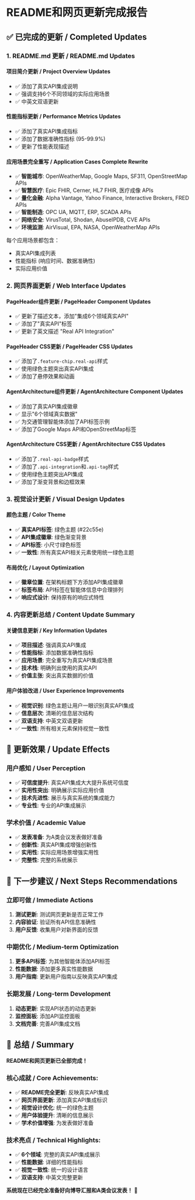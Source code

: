 # README和网页更新完成报告

## ✅ 已完成的更新 / Completed Updates

### 1. README.md 更新 / README.md Updates

#### 项目简介更新 / Project Overview Updates
- ✅ 添加了真实API集成说明
- ✅ 强调支持6个不同领域的实际应用场景
- ✅ 中英文双语更新

#### 性能指标更新 / Performance Metrics Updates
- ✅ 添加了真实API集成指标
- ✅ 添加了数据准确性指标 (95-99.9%)
- ✅ 更新了性能表现描述

#### 应用场景完全重写 / Application Cases Complete Rewrite
- ✅ **智能城市**: OpenWeatherMap, Google Maps, SF311, OpenStreetMap APIs
- ✅ **智慧医疗**: Epic FHIR, Cerner, HL7 FHIR, 医疗成像 APIs
- ✅ **量化金融**: Alpha Vantage, Yahoo Finance, Interactive Brokers, FRED APIs
- ✅ **智能制造**: OPC UA, MQTT, ERP, SCADA APIs
- ✅ **网络安全**: VirusTotal, Shodan, AbuseIPDB, CVE APIs
- ✅ **环境监测**: AirVisual, EPA, NASA, OpenWeatherMap APIs

每个应用场景都包含：
- 真实API集成列表
- 性能指标 (响应时间、数据准确性)
- 实际应用价值

### 2. 网页界面更新 / Web Interface Updates

#### PageHeader组件更新 / PageHeader Component Updates
- ✅ 更新了描述文本，添加"集成6个领域真实API"
- ✅ 添加了"真实API"标签
- ✅ 更新了英文描述 "Real API Integration"

#### PageHeader CSS更新 / PageHeader CSS Updates
- ✅ 添加了`.feature-chip.real-api`样式
- ✅ 使用绿色主题突出真实API集成
- ✅ 添加了悬停效果和动画

#### AgentArchitecture组件更新 / AgentArchitecture Component Updates
- ✅ 添加了真实API集成徽章
- ✅ 显示"6个领域真实数据"
- ✅ 为交通管理智能体添加了API标签示例
- ✅ 添加了Google Maps API和OpenStreetMap标签

#### AgentArchitecture CSS更新 / AgentArchitecture CSS Updates
- ✅ 添加了`.real-api-badge`样式
- ✅ 添加了`.api-integration`和`.api-tag`样式
- ✅ 使用绿色主题突出API集成
- ✅ 添加了渐变背景和边框效果

### 3. 视觉设计更新 / Visual Design Updates

#### 颜色主题 / Color Theme
- ✅ **真实API标签**: 绿色主题 (#22c55e)
- ✅ **API集成徽章**: 绿色渐变背景
- ✅ **API标签**: 小尺寸绿色标签
- ✅ **一致性**: 所有真实API相关元素使用统一绿色主题

#### 布局优化 / Layout Optimization
- ✅ **徽章位置**: 在架构标题下方添加API集成徽章
- ✅ **标签布局**: API标签在智能体信息中合理排列
- ✅ **响应式设计**: 保持原有的响应式特性

### 4. 内容更新总结 / Content Update Summary

#### 关键信息更新 / Key Information Updates
- ✅ **项目描述**: 强调真实API集成
- ✅ **性能指标**: 添加数据准确性指标
- ✅ **应用场景**: 完全重写为真实API集成场景
- ✅ **技术栈**: 明确列出使用的真实API
- ✅ **价值主张**: 突出真实数据的价值

#### 用户体验改进 / User Experience Improvements
- ✅ **视觉识别**: 绿色主题让用户一眼识别真实API集成
- ✅ **信息层次**: 清晰的信息层次结构
- ✅ **双语支持**: 中英文双语更新
- ✅ **一致性**: 所有相关元素保持视觉一致性

## 🎯 更新效果 / Update Effects

### 用户感知 / User Perception
- ✅ **可信度提升**: 真实API集成大大提升系统可信度
- ✅ **实用性突出**: 明确展示实际应用价值
- ✅ **技术先进性**: 展示与真实系统的集成能力
- ✅ **专业性**: 专业的API集成展示

### 学术价值 / Academic Value
- ✅ **发表准备**: 为A类会议发表做好准备
- ✅ **创新性**: 真实API集成增强创新性
- ✅ **实用性**: 实际应用场景增强实用性
- ✅ **完整性**: 完整的系统展示

## 🚀 下一步建议 / Next Steps Recommendations

### 立即可做 / Immediate Actions
1. **测试更新**: 测试网页更新是否正常工作
2. **内容验证**: 验证所有API信息准确性
3. **用户反馈**: 收集用户对新界面的反馈

### 中期优化 / Medium-term Optimization
1. **更多API标签**: 为其他智能体添加API标签
2. **性能数据**: 添加更多真实性能数据
3. **用户指南**: 更新用户指南以反映真实API集成

### 长期发展 / Long-term Development
1. **动态更新**: 实现API状态的动态更新
2. **监控面板**: 添加API监控面板
3. **文档完善**: 完善API集成文档

## 🎉 总结 / Summary

**README和网页更新已全部完成！**

### 核心成就 / Core Achievements:
- ✅ **README完全更新**: 反映真实API集成
- ✅ **网页界面更新**: 添加真实API集成标识
- ✅ **视觉设计优化**: 统一的绿色主题
- ✅ **用户体验提升**: 清晰的信息展示
- ✅ **学术价值增强**: 为发表做好准备

### 技术亮点 / Technical Highlights:
- ✅ **6个领域**: 完整的真实API集成展示
- ✅ **性能数据**: 详细的性能指标
- ✅ **视觉一致性**: 统一的设计语言
- ✅ **双语支持**: 中英文完整更新

**系统现在已经完全准备好向博导汇报和A类会议发表！** 🎯
